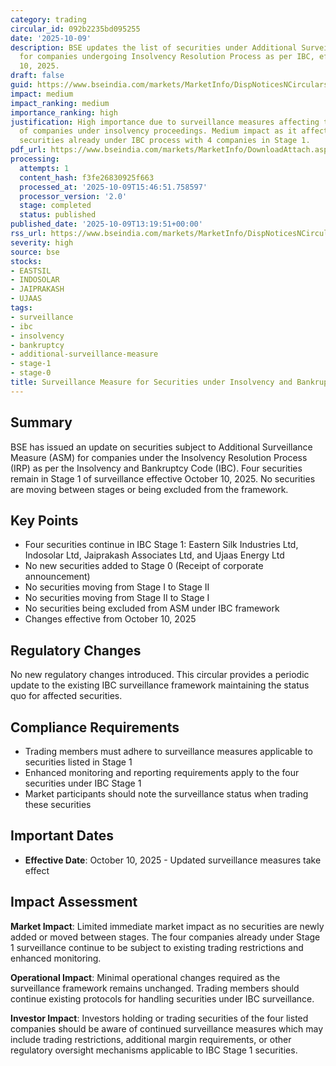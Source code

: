 ```yaml
---
category: trading
circular_id: 092b2235bd095255
date: '2025-10-09'
description: BSE updates the list of securities under Additional Surveillance Measure
  for companies undergoing Insolvency Resolution Process as per IBC, effective October
  10, 2025.
draft: false
guid: https://www.bseindia.com/markets/MarketInfo/DispNoticesNCirculars.aspx?Noticeid={380FA945-00A3-43DD-AE96-0DE21FE21D8B}&noticeno=20251009-40&dt=10/09/2025&icount=40&totcount=64&flag=0
impact: medium
impact_ranking: medium
importance_ranking: high
justification: High importance due to surveillance measures affecting trading in securities
  of companies under insolvency proceedings. Medium impact as it affects specific
  securities already under IBC process with 4 companies in Stage 1.
pdf_url: https://www.bseindia.com/markets/MarketInfo/DownloadAttach.aspx?id=20251009-40&attachedId=d8c1a123-46ec-4385-9a4f-aa9b4f52a087
processing:
  attempts: 1
  content_hash: f3fe26830925f663
  processed_at: '2025-10-09T15:46:51.758597'
  processor_version: '2.0'
  stage: completed
  status: published
published_date: '2025-10-09T13:19:51+00:00'
rss_url: https://www.bseindia.com/markets/MarketInfo/DispNoticesNCirculars.aspx?Noticeid={380FA945-00A3-43DD-AE96-0DE21FE21D8B}&noticeno=20251009-40&dt=10/09/2025&icount=40&totcount=64&flag=0
severity: high
source: bse
stocks:
- EASTSIL
- INDOSOLAR
- JAIPRAKASH
- UJAAS
tags:
- surveillance
- ibc
- insolvency
- bankruptcy
- additional-surveillance-measure
- stage-1
- stage-0
title: Surveillance Measure for Securities under Insolvency and Bankruptcy Code (IBC)
---
```


## Summary

BSE has issued an update on securities subject to Additional Surveillance Measure (ASM) for companies under the Insolvency Resolution Process (IRP) as per the Insolvency and Bankruptcy Code (IBC). Four securities remain in Stage 1 of surveillance effective October 10, 2025. No securities are moving between stages or being excluded from the framework.

## Key Points

- Four securities continue in IBC Stage 1: Eastern Silk Industries Ltd, Indosolar Ltd, Jaiprakash Associates Ltd, and Ujaas Energy Ltd
- No new securities added to Stage 0 (Receipt of corporate announcement)
- No securities moving from Stage I to Stage II
- No securities moving from Stage II to Stage I
- No securities being excluded from ASM under IBC framework
- Changes effective from October 10, 2025

## Regulatory Changes

No new regulatory changes introduced. This circular provides a periodic update to the existing IBC surveillance framework maintaining the status quo for affected securities.

## Compliance Requirements

- Trading members must adhere to surveillance measures applicable to securities listed in Stage 1
- Enhanced monitoring and reporting requirements apply to the four securities under IBC Stage 1
- Market participants should note the surveillance status when trading these securities

## Important Dates

- **Effective Date**: October 10, 2025 - Updated surveillance measures take effect

## Impact Assessment

**Market Impact**: Limited immediate market impact as no securities are newly added or moved between stages. The four companies already under Stage 1 surveillance continue to be subject to existing trading restrictions and enhanced monitoring.

**Operational Impact**: Minimal operational changes required as the surveillance framework remains unchanged. Trading members should continue existing protocols for handling securities under IBC surveillance.

**Investor Impact**: Investors holding or trading securities of the four listed companies should be aware of continued surveillance measures which may include trading restrictions, additional margin requirements, or other regulatory oversight mechanisms applicable to IBC Stage 1 securities.